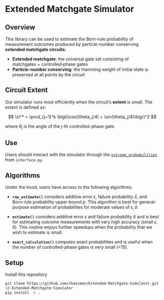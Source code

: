 # Extended Matchgate Simulator

## Overview

This library can be used to estimate the Born-rule probability of measurement outcomes produced by particle-number conserving **extended matchgate circuits**:

- **Extended matchgate**: the universal gate set consisting of matchgates + controlled‑phase gates  
- **Particle-number conserving**: the Hamming weight of initial state is preserved at all points by the circuit

## Circuit Extent

Our simulator runs most efficiently when the circuit’s **extent** is small. The extent is defined as:

$$
\xi^* = \prod_{j=1}^k \bigl(\cos(\theta_j/4) + \sin(\theta_j/4)\bigr)^2
$$

where $\theta_j$ is the angle of the $j$-th controlled-phase gate.

## Use

Users should interact with the simulator through the [`outcome_probabilities`](python/extended_matchgate_simulator/interface.py) from `interface.py`. 

## Algorithms

Under the hood, users have access to the following algorithms.

- **`raw_estimate()`** considers additive error $\epsilon$, failure probability $\delta$, and Born-rule probability upper bound $p$. This algorithm is best for general-purpose estimation of probabilities for moderate values of $\epsilon, \delta$.

- **`estimate()`** considers additive error $\epsilon$ and failure probability $\delta$ and is best for estimating outcome measurements with very high accuracy (small $\epsilon, \delta$). This routine enjoys further speedups when the probability that we wish to estimate is small.

- **`exact_calculation()`** computes exact probabilities and is useful when the number of controlled-phase gates is very small (<15).

## Setup

Install this repository

```bash
git clone https://github.com/zhassman/Extended-Matchgate-Simulator.git
cd Extended-Matchgate-Simulator
pip install -e .
```
